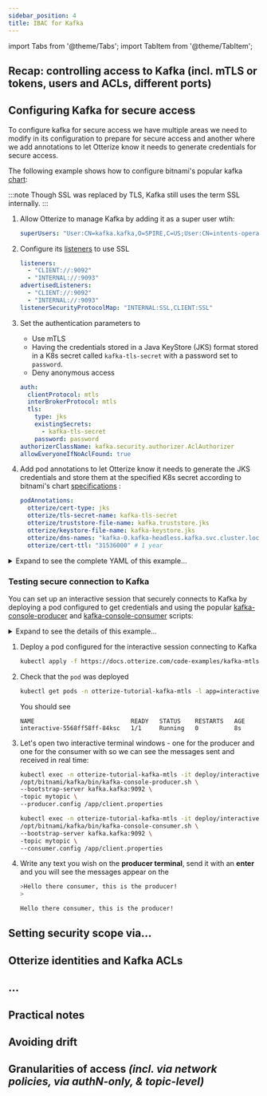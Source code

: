 ```yaml
---
sidebar_position: 4
title: IBAC for Kafka
---
```

import Tabs from '@theme/Tabs';
import TabItem from '@theme/TabItem';

## Recap: controlling access to Kafka (incl. mTLS or tokens, users and ACLs, different ports)

## Configuring Kafka for secure access

To configure kafka for secure access we have multiple areas we need to modify in its configuration to prepare for secure
access and another where we add annotations to let Otterize know it needs to generate credentials for secure access.

The following example shows how to configure bitnami's popular
kafka [chart](https://github.com/bitnami/charts/tree/master/bitnami/kafka):

:::note
Though SSL was replaced by TLS, Kafka still uses the term SSL internally.
:::

1. Allow Otterize to manage Kafka by adding it as a super user wtih:
   ```yaml
   superUsers: "User:CN=kafka.kafka,O=SPIRE,C=US;User:CN=intents-operator.otterize,O=SPIRE,C=US"
   ```
3. Configure its [listeners](https://www.confluent.io/blog/kafka-listeners-explained/) to use SSL
   ```yaml
   listeners:
     - "CLIENT://:9092"
     - "INTERNAL://:9093"
   advertisedListeners:
     - "CLIENT://:9092"
     - "INTERNAL://:9093"
   listenerSecurityProtocolMap: "INTERNAL:SSL,CLIENT:SSL"
   ```

4. Set the authentication parameters to
    - Use mTLS
    - Having the credentials stored in a Java KeyStore (JKS) format stored in a K8s secret called `kafka-tls-secret`
      with a password set to `password`.
    - Deny anonymous access
   ```yaml
   auth: 
     clientProtocol: mtls
     interBrokerProtocol: mtls
     tls:
       type: jks
       existingSecrets:
         - kafka-tls-secret
       password: password
   authorizerClassName: kafka.security.authorizer.AclAuthorizer
   allowEveryoneIfNoAclFound: true  
   ```
5. Add pod annotations to let Otterize know it needs to generate the JKS credentials and store them at the specified K8s
   secret according to bitnami's
   chart [specifications](https://github.com/bitnami/charts/tree/master/bitnami/kafka#enable-security-for-kafka-and-zookeeper) :
   ```yaml
   podAnnotations:
     otterize/cert-type: jks
     otterize/tls-secret-name: kafka-tls-secret
     otterize/truststore-file-name: kafka.truststore.jks
     otterize/keystore-file-name: kafka-keystore.jks
     otterize/dns-names: "kafka-0.kafka-headless.kafka.svc.cluster.local,kafka.kafka.svc.cluster.local"
     otterize/cert-ttl: "31536000" # 1 year
   ```

<details>
<summary>Expand to see the complete YAML of this example...</summary>

```yaml
superUsers: "User:CN=kafka.kafka,O=SPIRE,C=US;User:CN=intents-operator.otterize,O=SPIRE,C=US"
listeners:
  - "CLIENT://:9092"
  - "INTERNAL://:9093"
advertisedListeners:
  - "CLIENT://:9092"
  - "INTERNAL://:9093"
listenerSecurityProtocolMap: "INTERNAL:SSL,CLIENT:SSL"
auth:
  clientProtocol: mtls
  interBrokerProtocol: mtls
  tls:
    type: jks
    existingSecrets:
      - kafka-tls-secret
    password: password
authorizerClassName: kafka.security.authorizer.AclAuthorizer
allowEveryoneIfNoAclFound: true
podAnnotations:
  otterize/cert-type: jks
  otterize/tls-secret-name: kafka-tls-secret
  otterize/truststore-file-name: kafka.truststore.jks
  otterize/keystore-file-name: kafka-keystore.jks
  otterize/dns-names: "kafka-0.kafka-headless.kafka.svc.cluster.local,kafka.kafka.svc.cluster.local"
  otterize/cert-ttl: "31536000" # 1 year
```

</details>

### Testing secure connection to Kafka

You can set up an interactive session that securely connects to Kafka by deploying a pod configured to get credentials
and using the popular [kafka-console-producer](https://kafka.apache.org/quickstart#quickstart_send) and
[kafka-console-consumer](https://kafka.apache.org/quickstart#quickstart_consume) scripts:

<details>
<summary>Expand to see the details of this example...</summary>
<Tabs>
<TabItem value="namespace.yaml" label="namespace.yaml" default>

   ```yaml
   {@include: ../../../static/code-examples/kafka-mtls/interactive/namespace.yaml}
   ```

</TabItem>
<TabItem value="interactive.yaml" label="interactive.yaml" default>

   ```yaml
   {@include: ../../../static/code-examples/kafka-mtls/interactive/interactive-deployment.yaml}
   ```
</TabItem>
<TabItem value="interactive-configmap.yaml" label="interactive-configmap.yaml" default>

   ```yaml
   {@include: ../../../static/code-examples/kafka-mtls/interactive/interactive-configmap.yaml}
   ```

</TabItem>
</Tabs>
</details>

1. Deploy a pod configured for the interactive session connecting to Kafka
    ```bash
    kubectl apply -f https://docs.otterize.com/code-examples/kafka-mtls/shell/all.yaml
    ```
2. Check that the `pod` was deployed
   ```bash
   kubectl get pods -n otterize-tutorial-kafka-mtls -l app=interactive
   ```
   You should see
   ```
   NAME                           READY   STATUS    RESTARTS   AGE
   interactive-5568ff58ff-84ksc   1/1     Running   0          8s
   ```

3. Let's open two interactive terminal windows - one for the producer and one for the consumer with so we can see
   the messages sent and received in real time:

   ```bash title="Producer terminal"
   kubectl exec -n otterize-tutorial-kafka-mtls -it deploy/interactive -- bash \
   /opt/bitnami/kafka/bin/kafka-console-producer.sh \
   --bootstrap-server kafka.kafka:9092 \
   -topic mytopic \
   --producer.config /app/client.properties
   ```

   ```bash title="Consumer terminal"
   kubectl exec -n otterize-tutorial-kafka-mtls -it deploy/interactive -- bash \
   /opt/bitnami/kafka/bin/kafka-console-consumer.sh \
   --bootstrap-server kafka.kafka:9092 \
   -topic mytopic \
   --consumer.config /app/client.properties
   ```
4. Write any text you wish on the **producer terminal**, send it with an **enter** and you will see the messages appear
   on the
   ```bash title="Producer terminal"
   >Hello there consumer, this is the producer!
   >
   ```
   ```bash title="Consumer terminal"
   Hello there consumer, this is the producer!
   ```

## Setting security scope via…

## Otterize identities and Kafka ACLs

## …

## Practical notes


## Avoiding drift

## Granularities of access *(incl. via network policies, via authN-only, & topic-level)*